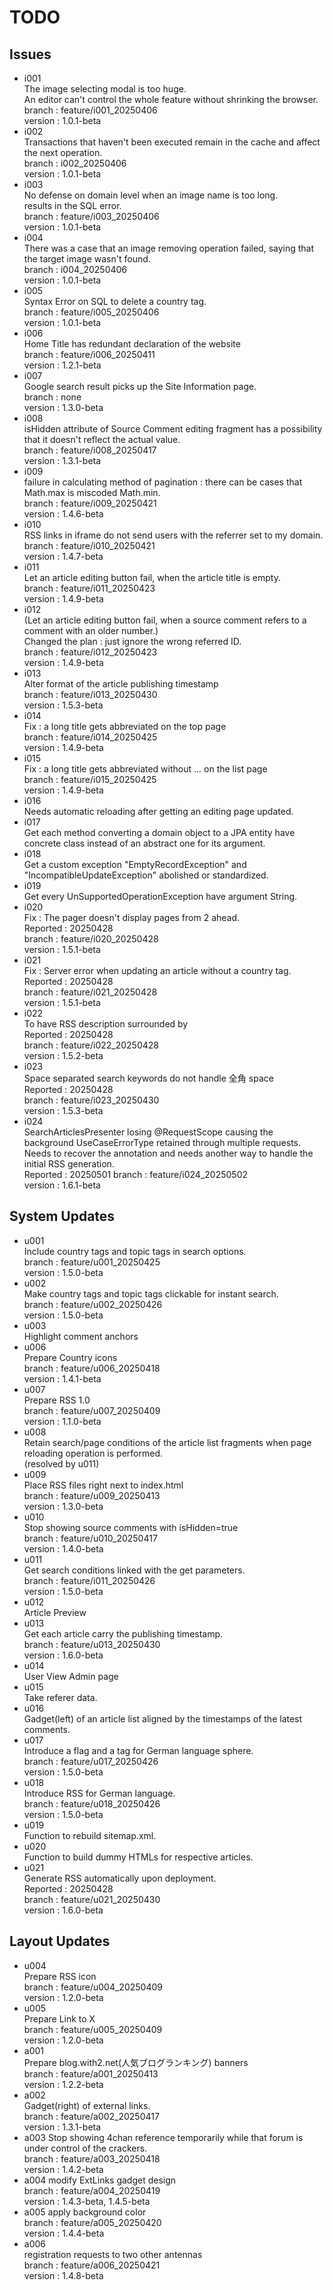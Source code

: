 # TODO

## Issues

- i001  
  The image selecting modal is too huge.   
  An editor can't control the whole feature without shrinking the browser.  
  branch : feature/i001_20250406  
  version : 1.0.1-beta  
- i002  
  Transactions that haven't been executed remain in the cache and affect the next operation.  
  branch : i002_20250406  
  version : 1.0.1-beta  
- i003  
  No defense on domain level when an image name is too long.  
  results in the SQL error.  
  branch : feature/i003_20250406  
  version : 1.0.1-beta  
- i004  
  There was a case that an image removing operation failed, saying that the target image wasn't found.  
  branch : i004_20250406  
  version : 1.0.1-beta  
- i005  
  Syntax Error on SQL to delete a country tag.  
  branch : feature/i005_20250406  
  version : 1.0.1-beta  
- i006  
  Home Title has redundant declaration of the website  
  branch : feature/i006_20250411  
  version : 1.2.1-beta
- i007  
  Google search result picks up the Site Information page.  
  branch : none  
  version : 1.3.0-beta  
- i008  
  isHidden attribute of Source Comment editing fragment has a possibility that it doesn't reflect the actual value.  
  branch : feature/i008_20250417  
  version : 1.3.1-beta
- i009  
  failure in calculating method of pagination : there can be cases that Math.max is miscoded Math.min.  
  branch : feature/i009_20250421  
  version : 1.4.6-beta  
- i010  
  RSS links in iframe do not send users with the referrer set to my domain.  
  branch : feature/i010_20250421  
  version : 1.4.7-beta  
- i011  
  Let an article editing button fail, when the article title is empty.  
  branch : feature/i011_20250423  
  version : 1.4.9-beta  
- i012  
  (Let an article editing button fail, when a source comment refers to a comment with an older number.)  
  Changed the plan : just ignore the wrong referred ID.  
  branch : feature/i012_20250423  
  version : 1.4.9-beta  
- i013  
  Alter format of the article publishing timestamp  
  branch : feature/i013_20250430  
  version : 1.5.3-beta  
- i014  
  Fix : a long title gets abbreviated on the top page  
  branch : feature/i014_20250425  
  version : 1.4.9-beta  
- i015  
  Fix : a long title gets abbreviated without ... on the list page  
  branch : feature/i015_20250425  
  version : 1.4.9-beta  
- i016  
  Needs automatic reloading after getting an editing page updated.  
- i017  
  Get each method converting a domain object to a JPA entity have concrete class instead of an abstract one for its argument.  
- i018  
  Get a custom exception "EmptyRecordException" and "IncompatibleUpdateException" abolished or standardized.  
- i019  
  Get every UnSupportedOperationException have argument String. 
- i020  
  Fix : The pager doesn't display pages from 2 ahead.  
  Reported : 20250428  
  branch : feature/i020_20250428  
  version : 1.5.1-beta  
- i021  
  Fix : Server error when updating an article without a country tag.  
  Reported : 20250428  
  branch : feature/i021_20250428  
  version : 1.5.1-beta  
- i022  
  To have RSS description surrounded by <![CDATA[ ]]>  
  Reported : 20250428  
  branch : feature/i022_20250428  
  version : 1.5.2-beta  
- i023  
  Space separated search keywords do not handle 全角 space  
  Reported : 20250428  
  branch : feature/i023_20250430  
  version : 1.5.3-beta  
- i024  
  SearchArticlesPresenter losing @RequestScope causing the background UseCaseErrorType retained
  through multiple requests. Needs to recover the annotation and needs another way to handle the initial RSS generation.  
  Reported : 20250501
  branch : feature/i024_20250502  
  version : 1.6.1-beta


## System Updates

- u001  
  Include country tags and topic tags in search options.  
  branch : feature/u001_20250425  
  version : 1.5.0-beta  
- u002  
  Make country tags and topic tags clickable for instant search.  
  branch : feature/u002_20250426  
  version : 1.5.0-beta  
- u003  
  Highlight comment anchors
- u006  
  Prepare Country icons  
  branch : feature/u006_20250418  
  version : 1.4.1-beta  
- u007  
  Prepare RSS 1.0  
  branch : feature/u007_20250409  
  version : 1.1.0-beta  
- u008  
  Retain search/page conditions of the article list fragments when page reloading operation is performed.  
  (resolved by u011)  
- u009  
  Place RSS files right next to index.html  
  branch : feature/u009_20250413  
  version : 1.3.0-beta  
- u010  
  Stop showing source comments with isHidden=true  
  branch : feature/u010_20250417  
  version : 1.4.0-beta  
- u011  
  Get search conditions linked with the get parameters.  
  branch : feature/i011_20250426  
  version : 1.5.0-beta  
- u012  
  Article Preview  
- u013  
  Get each article carry the publishing timestamp.  
  branch : feature/u013_20250430  
  version : 1.6.0-beta  
- u014  
  User View Admin page  
- u015  
  Take referer data.  
- u016  
  Gadget(left) of an article list aligned by the timestamps of the latest comments.  
- u017  
  Introduce a flag and a tag for German language sphere.  
  branch : feature/u017_20250426  
  version : 1.5.0-beta  
- u018  
  Introduce RSS for German language.  
  branch : feature/u018_20250426  
  version : 1.5.0-beta  
- u019  
  Function to rebuild sitemap.xml.  
- u020  
  Function to build dummy HTMLs for respective articles.  
- u021  
  Generate RSS automatically upon deployment.  
  Reported : 20250428  
  branch : feature/u021_20250430  
  version : 1.6.0-beta  

  
## Layout Updates

- u004  
  Prepare RSS icon  
  branch : feature/u004_20250409  
  version : 1.2.0-beta
- u005  
  Prepare Link to X  
  branch : feature/u005_20250409  
  version : 1.2.0-beta  
- a001  
  Prepare blog.with2.net(人気ブログランキング) banners  
  branch : feature/a001_20250413  
  version : 1.2.2-beta  
- a002  
  Gadget(right) of external links.  
  branch : feature/a002_20250417  
  version : 1.3.1-beta  
- a003
  Stop showing 4chan reference temporarily while that forum is under control of the crackers.  
  branch : feature/a003_20250418  
  version : 1.4.2-beta  
- a004
  modify ExtLinks gadget design  
  branch : feature/a004_20250419  
  version : 1.4.3-beta, 1.4.5-beta  
- a005
  apply background color  
  branch : feature/a005_20250420  
  version : 1.4.4-beta  
- a006  
  registration requests to two other antennas  
  branch : feature/a006_20250421  
  version : 1.4.8-beta  
